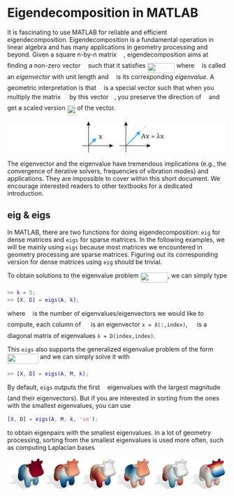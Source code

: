 # Eigendecomposition in MATLAB

It is fascinating to use MATLAB for reliable and efficient eigendecomposition. Eigendecomposition is a fundamental operation in linear algebra and has many applications in geometry processing and beyond. Given a square n-by-n matrix <img src="svgs/53d147e7f3fe6e47ee05b88b166bd3f6.svg?invert_in_darkmode" align=middle width=12.32879834999999pt height=22.465723500000017pt/>, eigendecomposition aims at finding a non-zero vector <img src="svgs/332cc365a4987aacce0ead01b8bdcc0b.svg?invert_in_darkmode" align=middle width=9.39498779999999pt height=14.15524440000002pt/> such that it satisfies <img src="svgs/4cc103f3eeb0d48b1c4d816d4ca52803.svg?invert_in_darkmode" align=middle width=62.62548764999999pt height=22.831056599999986pt/> where <img src="svgs/332cc365a4987aacce0ead01b8bdcc0b.svg?invert_in_darkmode" align=middle width=9.39498779999999pt height=14.15524440000002pt/> is called an _eigenvector_ with unit length and <img src="svgs/fd8be73b54f5436a5cd2e73ba9b6bfa9.svg?invert_in_darkmode" align=middle width=9.58908224999999pt height=22.831056599999986pt/> is its corresponding _eigenvalue_. A geometric interpretation is that <img src="svgs/332cc365a4987aacce0ead01b8bdcc0b.svg?invert_in_darkmode" align=middle width=9.39498779999999pt height=14.15524440000002pt/> is a special vector such that when you multiply the matrix <img src="svgs/53d147e7f3fe6e47ee05b88b166bd3f6.svg?invert_in_darkmode" align=middle width=12.32879834999999pt height=22.465723500000017pt/> by this vector <img src="svgs/332cc365a4987aacce0ead01b8bdcc0b.svg?invert_in_darkmode" align=middle width=9.39498779999999pt height=14.15524440000002pt/>, you preserve the direction of <img src="svgs/332cc365a4987aacce0ead01b8bdcc0b.svg?invert_in_darkmode" align=middle width=9.39498779999999pt height=14.15524440000002pt/> and get a scaled version <img src="svgs/923b800cc40cebb92c8eb318ba81bc0d.svg?invert_in_darkmode" align=middle width=18.98407169999999pt height=22.831056599999986pt/> of the vector. 

![eigenvector](assets/eigenvector.jpg)

The eigenvector and the eigenvalue have tremendous implications (e.g., the convergence of iterative solvers, frequencies of vibration modes) and applications. They are impossible to cover within this short document. We encourage interested readers to other textbooks for a dedicated introduction. 



## eig & eigs

In MATLAB, there are two functions for doing eigendecomposition: `eig` for dense matrices and `eigs` for sparse matrices. In the following examples, we will be mainly using `eigs` because most matrices we encountered in geometry processing are sparse matrices. Figuring out its corresponding version for dense matrices using `eig` should be trivial. 

To obtain solutions to the eigenvalue problem <img src="svgs/4cc103f3eeb0d48b1c4d816d4ca52803.svg?invert_in_darkmode" align=middle width=62.62548764999999pt height=22.831056599999986pt/>, we can simply type
```MATLAB
>> k = 5;
>> [X, D] = eigs(A, k);
```
where <img src="svgs/63bb9849783d01d91403bc9a5fea12a2.svg?invert_in_darkmode" align=middle width=9.075367949999992pt height=22.831056599999986pt/> is the number of eigenvalues/eigenvectors we would like to compute, each column of <img src="svgs/cbfb1b2a33b28eab8a3e59464768e810.svg?invert_in_darkmode" align=middle width=14.908688849999992pt height=22.465723500000017pt/> is an eigenvector `x = X(:,index)`, <img src="svgs/78ec2b7008296ce0561cf83393cb746d.svg?invert_in_darkmode" align=middle width=14.06623184999999pt height=22.465723500000017pt/> is a diagonal matrix of eigenvalues `λ = D(index,index)`. 

This `eigs` also supports the generalized eigenvalue problem of the form <img src="svgs/25b7866d6e5acb46caf48823e3b77436.svg?invert_in_darkmode" align=middle width=70.77612134999998pt height=22.465723500000017pt/> and we can simply solve it with 
```MATLAB
>> [X, D] = eigs(A, M, k);
```

By default, `eigs` outputs the first <img src="svgs/63bb9849783d01d91403bc9a5fea12a2.svg?invert_in_darkmode" align=middle width=9.075367949999992pt height=22.831056599999986pt/> eigenvalues with the largest magnitude (and their eigenvectors). But if you are interested in sorting from the ones with the smallest eigenvalues, you can use
```MATLAB
[X, D] = eigs(A, M, k, 'sm'); 
```
to obtain eigenpairs with the smallest eigenvalues. In a lot of geometry processing, sorting from the smallest eigenvalues is used more often, such as computing Laplacian bases 

![spectralBases](assets/spectralBases.jpg)

